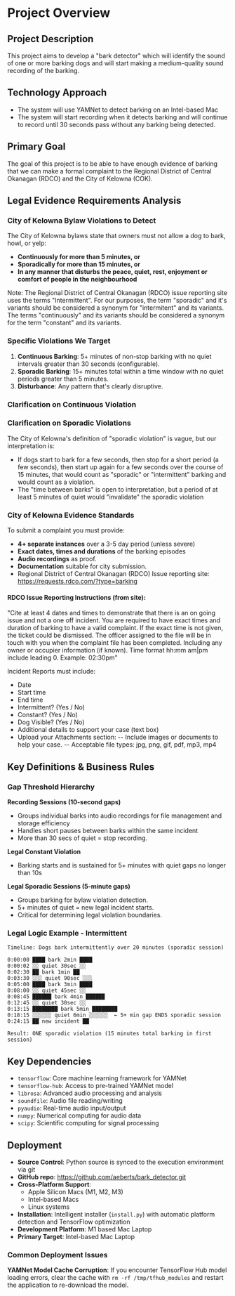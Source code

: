 # Project Overview

## Project Description

This project aims to develop a "bark detector" which will identify the sound of one or more barking dogs and will start making a medium-quality sound recording of the barking.

## Technology Approach

- The system will use YAMNet to detect barking on an Intel-based Mac
- The system will start recording when it detects barking and will continue to record until 30 seconds pass without any barking being detected.

## Primary Goal

The goal of this project is to be able to have enough evidence of barking that we can make a formal complaint to the Regional District of Central Okanagan (RDCO) and the City of Kelowna (COK).

## Legal Evidence Requirements Analysis

### City of Kelowna Bylaw Violations to Detect

The City of Kelowna bylaws state that owners must not allow a dog to bark, howl, or yelp:
- **Continuously for more than 5 minutes, or**
- **Sporadically for more than 15 minutes, or**
- **In any manner that disturbs the peace, quiet, rest, enjoyment or comfort of people in the neighbourhood**

Note: The Regional District of Central Okanagan (RDCO) issue reporting site uses the terms "Intermittent". For our purposes, the term "sporadic" and it's variants should be considered a synonym for "intermitent" and its variants. The terms "continuously" and its variants should be considered a synonym for the term "constant" and its variants.

### Specific Violations We Target

1. **Continuous Barking**: 5+ minutes of non-stop barking with no quiet intervals greater than 30 seconds (configurable).
2. **Sporadic Barking**: 15+ minutes total within a time window with no quiet periods greater than 5 minutes.
3. **Disturbance**: Any pattern that's clearly disruptive.

### Clarification on Continuous Violation



### Clarification on Sporadic Violations

The City of Kelowna's definition of "sporadic violation" is vague, but our interpretation is:
- If dogs start to bark for a few seconds, then stop for a short period (a few seconds), then start up again for a few seconds over the course of 15 minutes, that would count as "sporadic" or "intermittent" barking and would count as a violation.
- The "time between barks" is open to interpretation, but a period of at least 5 minutes of quiet would "invalidate" the sporadic violation

### City of Kelowna Evidence Standards

To submit a complaint you must provide:
- **4+ separate instances** over a 3-5 day period (unless severe)
- **Exact dates, times and durations** of the barking episodes
- **Audio recordings** as proof.
- **Documentation** suitable for city submission.
- Regional District of Central Okanagan (RDCO) Issue reporting site: https://requests.rdco.com/?type=barking

####  RDCO Issue Reporting Instructions (from site):

"Cite at least 4 dates and times to demonstrate that there is an on going issue and not a one off incident. You are required to have exact times and duration of barking to have a valid complaint. If the exact time is not given, the ticket could be dismissed. The officer assigned to the file will be in touch with you when the complaint file has been completed. Including any owner or occupier information (if known). Time format hh:mm am|pm include leading 0. Example: 02:30pm"

Incident Reports must include:
- Date
- Start time
- End time
- Intermittent? (Yes / No)
- Constant? (Yes / No)
- Dog Visible? (Yes / No)
- Additional details to support your case (text box)
- Upload your Attachments section:
-- Include images or documents to help your case.
-- Acceptable file types: jpg, png, gif, pdf, mp3, mp4

## Key Definitions & Business Rules

### Gap Threshold Hierarchy

**Recording Sessions (10-second gaps)**
- Groups individual barks into audio recordings for file management and storage efficiency
- Handles short pauses between barks within the same incident
- More than 30 secs of quiet = stop recording. 

**Legal Constant Violation**
- Barking starts and is sustained for 5+ minutes with quiet gaps no longer than 10s

**Legal Sporadic Sessions (5-minute gaps)**
- Groups barking for bylaw violation detection.
- 5+ minutes of quiet = new legal incident starts.
- Critical for determining legal violation boundaries.

### Legal Logic Example - Intermittent

```
Timeline: Dogs bark intermittently over 20 minutes (sporadic session)

0:00:00 ████ bark 2min ████ 
0:00:02 ░░ quiet 30sec ░░
0:02:30 ██ bark 1min ██
0:03:30 ░░░ quiet 90sec ░░░  
0:05:00 ████ bark 3min ████
0:08:00 ░░ quiet 45sec ░░
0:08:45 ██████ bark 4min ██████
0:12:45 ░░ quiet 30sec ░░
0:13:15 ████████ bark 5min ████████
0:18:15 ░░░░░░ quiet 6min ░░░░░░  ← 5+ min gap ENDS sporadic session
0:24:15 ██ new incident ██

Result: ONE sporadic violation (15 minutes total barking in first session)
```

## Key Dependencies

- `tensorflow`: Core machine learning framework for YAMNet
- `tensorflow-hub`: Access to pre-trained YAMNet model
- `librosa`: Advanced audio processing and analysis
- `soundfile`: Audio file reading/writing
- `pyaudio`: Real-time audio input/output
- `numpy`: Numerical computing for audio data
- `scipy`: Scientific computing for signal processing

## Deployment

- **Source Control**: Python source is synced to the execution environment via git
- **GitHub repo**: https://github.com/aeberts/bark_detector.git
- **Cross-Platform Support**: 
  - Apple Silicon Macs (M1, M2, M3)
  - Intel-based Macs
  - Linux systems
- **Installation**: Intelligent installer (`install.py`) with automatic platform detection and TensorFlow optimization
- **Development Platform**: M1 based Mac Laptop
- **Primary Target**: Intel-based Mac Laptop

### Common Deployment Issues

**YAMNet Model Cache Corruption**: If you encounter TensorFlow Hub model loading errors, clear the cache with `rm -rf /tmp/tfhub_modules` and restart the application to re-download the model.